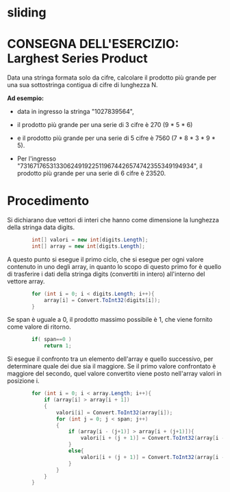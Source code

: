 # sliding
# CONSEGNA DELL'ESERCIZIO: Larghest Series Product

Data una stringa formata solo da cifre, calcolare il prodotto più grande per una sua sottostringa contigua di cifre di lunghezza N.

**Ad esempio:**

- data in ingresso la stringa "1027839564", 
- il prodotto più grande per una serie di 3 cifre è 270 (9 * 5 * 6)
- e il prodotto più grande per una serie di 5 cifre è 7560 (7 * 8 * 3 * 9 * 5).

- Per l'ingresso "73167176531330624919225119674426574742355349194934", il prodotto più grande per una serie di 6 cifre è 23520.

# Procedimento

Si dichiarano due vettori di interi che hanno come dimensione la lunghezza della stringa data digits.

```csharp
        int[] valori = new int[digits.Length];
        int[] array = new int[digits.Length];
```
A questo punto si esegue il primo ciclo, che si esegue per ogni valore contenuto in uno degli array, in quanto lo scopo di questo primo for è quello di trasferire i dati della stringa digits (convertiti in intero) all'interno del vettore array.

```csharp
        for (int i = 0; i < digits.Length; i++){
            array[i] = Convert.ToInt32(digits[i]);
        }
```

Se span è uguale a 0, il prodotto massimo possibile è 1, che viene fornito come valore di ritorno.

```csharp
        if( span==0 )
            return 1;
```
Si esegue il confronto tra un elemento dell'array e quello successivo, per determinare quale dei due sia il maggiore. Se il primo valore confrontato è maggiore del secondo, quel valore convertito viene posto nell'array valori in posizione i. 

```csharp
        for (int i = 0; i < array.Length; i++){
            if (array[i] > array[i + 1])
            {
                valori[i] = Convert.ToInt32(array[i]);
                for (int j = 0; j < span; j++)
                {
                    if (array[i - (j+1)] > array[i + (j+1)]){
                        valori[i + (j + 1)] = Convert.ToInt32(array[i - (j + 1)]);
                    }
                    else{
                        valori[i + (j + 1)] = Convert.ToInt32(array[i - (j + 1)]);
                    }
                }
            }
        }
```
